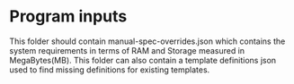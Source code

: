 # Program inputs
This folder should contain manual-spec-overrides.json which contains the system requirements in terms of RAM and Storage measured in MegaBytes(MB). This folder can also contain a template definitions json used to find missing definitions for existing templates.
